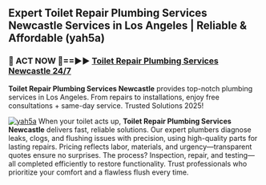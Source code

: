 ## Expert Toilet Repair Plumbing Services Newcastle Services in Los Angeles | Reliable & Affordable (yah5a)  

<h3>🚿 ACT NOW 🌟==►► <a href="https://tinyurl.com/2ne6vx2x" rel="nofollow">Toilet Repair Plumbing Services Newcastle 24/7</a></h3>

**Toilet Repair Plumbing Services Newcastle** provides top-notch plumbing services in Los Angeles. From repairs to installations, enjoy free consultations + same-day service. Trusted Solutions 2025!

[![yah5a](https://i.imgur.com/4PFF4AK.jpeg)](https://tinyurl.com/2ne6vx2x)
When your toilet acts up, **Toilet Repair Plumbing Services Newcastle** delivers fast, reliable solutions. Our expert plumbers diagnose leaks, clogs, and flushing issues with precision, using high-quality parts for lasting repairs. Pricing reflects labor, materials, and urgency—transparent quotes ensure no surprises. The process? Inspection, repair, and testing—all completed efficiently to restore functionality. Trust professionals who prioritize your comfort and a flawless flush every time.